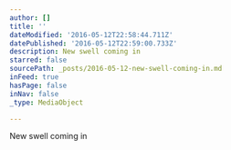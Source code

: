 ```yaml
---
author: []
title: ''
dateModified: '2016-05-12T22:58:44.711Z'
datePublished: '2016-05-12T22:59:00.733Z'
description: New swell coming in
starred: false
sourcePath: _posts/2016-05-12-new-swell-coming-in.md
inFeed: true
hasPage: false
inNav: false
_type: MediaObject

---
```

New swell coming in